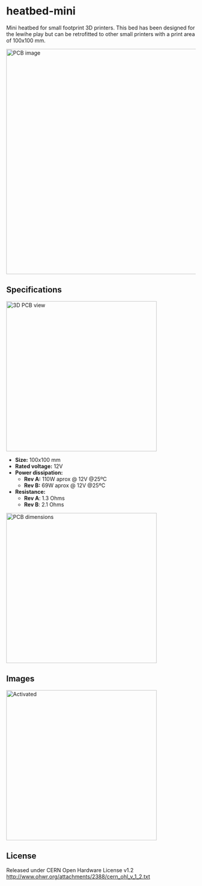 # heatbed-mini
Mini heatbed for small footprint 3D printers. This bed has been designed for the lewihe play but can be retrofitted to other small 
printers with a print area of 100x100 mm.

<img src="https://github.com/fmalpartida/heatbed-mini/blob/master/images/heatbed_mini.JPG" alt="PCB image" width=600>

## Specifications

<img src="https://github.com/fmalpartida/heatbed-mini/blob/master/images/heatbed%20mini%20top.png" alt="3D PCB view" width=400>

+ **Size:** 100x100 mm
+ **Rated voltage:** 12V
+ **Power dissipation:**
   + **Rev A:** 110W aprox @ 12V @25ºC
   + **Rev B:** 69W aprox @ 12V @25ºC
+ **Resistance:**
   + **Rev A**: 1.3 Ohms
   + **Rev B**: 2.1 Ohms

<img src="https://github.com/fmalpartida/heatbed-mini/blob/master/images/heatedbed%20mini%20dimensions.png" alt="PCB dimensions" width=400>

## Images

<img src="https://github.com/fmalpartida/heatbed-mini/blob/master/images/heatbed_mini_ON.JPG" alt="Activated" width=400>

## License
Released under CERN Open Hardware License v1.2
http://www.ohwr.org/attachments/2388/cern_ohl_v_1_2.txt
